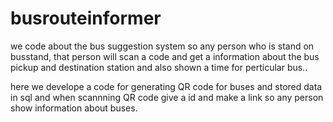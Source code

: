 # busrouteinformer
we code about the bus suggestion system so any person who is stand on busstand, 
that person will scan a code and get a information about the bus pickup and destination 
station and also shown a time for perticular bus..

here we develope a code for generating QR code for buses and stored data in sql
and when scannning QR code give a id and make a link so any person show information about 
buses.
